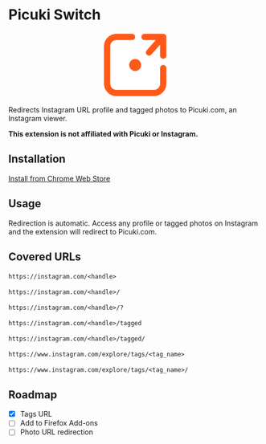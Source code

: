 # Picuki Switch

<p align="center">
    <img src="icons/icon128.png">
</p>

Redirects Instagram URL profile and tagged photos to Picuki.com, an Instagram viewer.

**This extension is not affiliated with Picuki or Instagram.**

## Installation

[Install from Chrome Web Store](https://chrome.google.com/webstore/detail/picuki-switch/elmbjjhgiifenlhffpjcjfkjmilbbfki)

## Usage

Redirection is automatic. Access any profile or tagged photos on Instagram and the extension will redirect to Picuki.com.

## Covered URLs

`https://instagram.com/<handle>`

`https://instagram.com/<handle>/`

`https://instagram.com/<handle>/?`

`https://instagram.com/<handle>/tagged`

`https://instagram.com/<handle>/tagged/`

`https://www.instagram.com/explore/tags/<tag_name>`

`https://www.instagram.com/explore/tags/<tag_name>/`

## Roadmap

- [x] Tags URL
- [ ] Add to Firefox Add-ons
- [ ] Photo URL redirection

